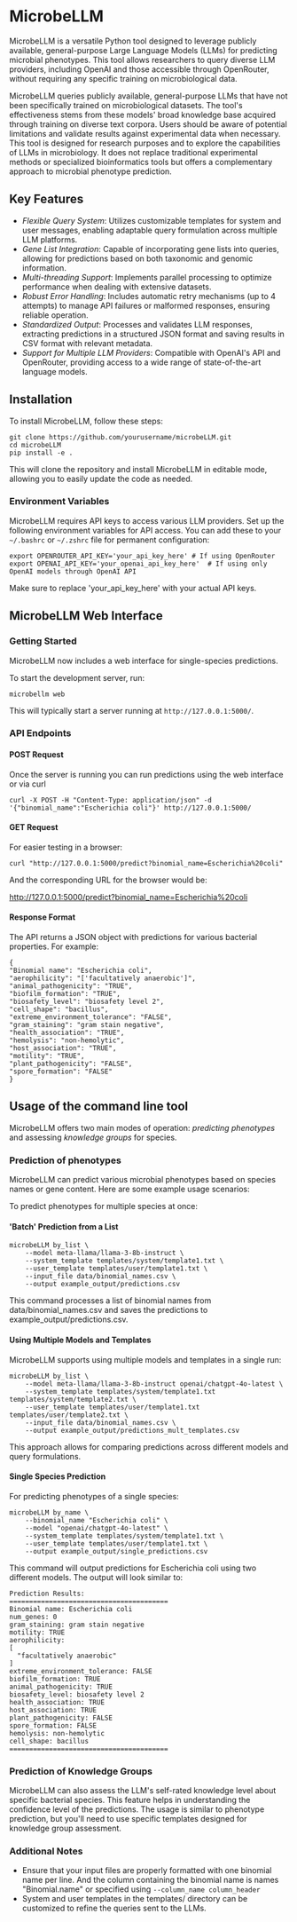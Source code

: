 # MicrobeLLM

MicrobeLLM is a versatile Python tool designed to leverage publicly available, general-purpose Large Language Models (LLMs) for predicting microbial phenotypes. This tool allows researchers to query diverse LLM providers, including OpenAI and those accessible through OpenRouter, without requiring any specific training on microbiological data.

MicrobeLLM queries publicly available, general-purpose LLMs that have not been specifically trained on microbiological datasets. The tool's effectiveness stems from these models' broad knowledge base acquired through training on diverse text corpora. Users should be aware of potential limitations and validate results against experimental data when necessary.
This tool is designed for research purposes and to explore the capabilities of LLMs in microbiology. It does not replace traditional experimental methods or specialized bioinformatics tools but offers a complementary approach to microbial phenotype prediction.

## Key Features

- *Flexible Query System*: Utilizes customizable templates for system and user messages, enabling adaptable query formulation across multiple LLM platforms.
- *Gene List Integration*: Capable of incorporating gene lists into queries, allowing for predictions based on both taxonomic and genomic information.
- *Multi-threading Support*: Implements parallel processing to optimize performance when dealing with extensive datasets.
- *Robust Error Handling*: Includes automatic retry mechanisms (up to 4 attempts) to manage API failures or malformed responses, ensuring reliable operation.
- *Standardized Output*: Processes and validates LLM responses, extracting predictions in a structured JSON format and saving results in CSV format with relevant metadata.
- *Support for Multiple LLM Providers*: Compatible with OpenAI's API and OpenRouter, providing access to a wide range of state-of-the-art language models.

## Installation

To install MicrobeLLM, follow these steps:

```
git clone https://github.com/yourusername/microbeLLM.git
cd microbeLLM
pip install -e .
```

This will clone the repository and install MicrobeLLM in editable mode, allowing you to easily update the code as needed.

### Environment Variables

MicrobeLLM requires API keys to access various LLM providers. Set up the following environment variables for API access. You can add these to your `~/.bashrc` or `~/.zshrc` file for permanent configuration:

```
export OPENROUTER_API_KEY='your_api_key_here' # If using OpenRouter
export OPENAI_API_KEY='your_openai_api_key_here'  # If using only OpenAI models through OpenAI API
```

Make sure to replace 'your_api_key_here' with your actual API keys.


## MicrobeLLM Web Interface

### Getting Started

MicrobeLLM now includes a web interface for single-species predictions. 

To start the development server, run:

```
microbellm web  
```

This will typically start a server running at `http://127.0.0.1:5000/`.


### API Endpoints 

#### POST Request
Once the server is running you can run predictions using the web interface or via curl

```
curl -X POST -H "Content-Type: application/json" -d '{"binomial_name":"Escherichia coli"}' http://127.0.0.1:5000/
```

#### GET Request

For easier testing in a browser:

```
curl "http://127.0.0.1:5000/predict?binomial_name=Escherichia%20coli"
```

And the corresponding URL for the browser would be:

http://127.0.0.1:5000/predict?binomial_name=Escherichia%20coli

#### Response Format

The API returns a JSON object with predictions for various bacterial properties. For example:

```
{
"Binomial name": "Escherichia coli",
"aerophilicity": "['facultatively anaerobic']",
"animal_pathogenicity": "TRUE",
"biofilm_formation": "TRUE",
"biosafety_level": "biosafety level 2",
"cell_shape": "bacillus",
"extreme_environment_tolerance": "FALSE",
"gram_staining": "gram stain negative",
"health_association": "TRUE",
"hemolysis": "non-hemolytic",
"host_association": "TRUE",
"motility": "TRUE",
"plant_pathogenicity": "FALSE",
"spore_formation": "FALSE"
}
```

## Usage of the command line tool

MicrobeLLM offers two main modes of operation: *predicting phenotypes* and assessing *knowledge groups* for species.

### Prediction of phenotypes

MicrobeLLM can predict various microbial phenotypes based on species names or gene content. Here are some example usage scenarios:


To predict phenotypes for multiple species at once:

#### 'Batch' Prediction from a List

```
microbeLLM by_list \
    --model meta-llama/llama-3-8b-instruct \
    --system_template templates/system/template1.txt \
    --user_template templates/user/template1.txt \
    --input_file data/binomial_names.csv \
    --output example_output/predictions.csv
```

This command processes a list of binomial names from data/binomial_names.csv and saves the predictions to example_output/predictions.csv.

#### Using Multiple Models and Templates

MicrobeLLM supports using multiple models and templates in a single run:

```
microbeLLM by_list \
    --model meta-llama/llama-3-8b-instruct openai/chatgpt-4o-latest \
    --system_template templates/system/template1.txt templates/system/template2.txt \
    --user_template templates/user/template1.txt templates/user/template2.txt \
    --input_file data/binomial_names.csv \
    --output example_output/predictions_mult_templates.csv
```

This approach allows for comparing predictions across different models and query formulations.

#### Single Species Prediction

For predicting phenotypes of a single species:

```
microbeLLM by_name \
    --binomial_name "Escherichia coli" \
    --model "openai/chatgpt-4o-latest" \
    --system_template templates/system/template1.txt \
    --user_template templates/user/template1.txt \
    --output example_output/single_predictions.csv
```

This command will output predictions for Escherichia coli using two different models. The output will look similar to:

```
Prediction Results:
========================================
Binomial name: Escherichia coli
num_genes: 0
gram_staining: gram stain negative
motility: TRUE
aerophilicity:
[
  "facultatively anaerobic"
]
extreme_environment_tolerance: FALSE
biofilm_formation: TRUE
animal_pathogenicity: TRUE
biosafety_level: biosafety level 2
health_association: TRUE
host_association: TRUE
plant_pathogenicity: FALSE
spore_formation: FALSE
hemolysis: non-hemolytic
cell_shape: bacillus
========================================
```

### Prediction of Knowledge Groups

MicrobeLLM can also assess the LLM's self-rated knowledge level about specific bacterial species. This feature helps in understanding the confidence level of the predictions. The usage is similar to phenotype prediction, but you'll need to use specific templates designed for knowledge group assessment.

### Additional Notes

- Ensure that your input files are properly formatted with one binomial name per line. And the column containing the binomial name is names "Binomial.name" or specified using `--column_name column_header`
- System and user templates in the templates/ directory can be customized to refine the queries sent to the LLMs.
